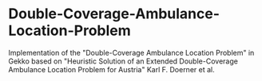 # Double-Coverage-Ambulance-Location-Problem
Implementation of the "Double-Coverage Ambulance Location Problem" in Gekko based on "Heuristic Solution of an Extended Double-Coverage Ambulance Location Problem for Austria" Karl F. Doerner et al.
